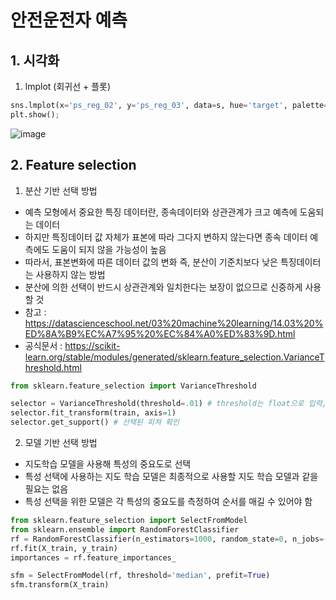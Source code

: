 # 안전운전자 예측

## 1. 시각화
1) lmplot (회귀선 + 플롯)
```python
sns.lmplot(x='ps_reg_02', y='ps_reg_03', data=s, hue='target', palette='Set1', scatter_kws={'alpha':0.3})
plt.show();
```
![image](https://user-images.githubusercontent.com/75970111/138887864-78cc665f-aa0d-4b0b-b29c-948bf4b4c49d.png)

## 2. Feature selection
1) 분산 기반 선택 방법
- 예측 모형에서 중요한 특징 데이터란, 종속데이터와 상관관계가 크고 예측에 도움되는 데이터
- 하지만 특징데이터 값 자체가 표본에 따라 그다지 변하지 않는다면 종속 데이터 예측에도 도움이 되지 않을 가능성이 높음
- 따라서, 표본변화에 따른 데이터 값의 변화 즉, 분산이 기준치보다 낮은 특징데이터는 사용하지 않는 방법
- 분산에 의한 선택이 반드시 상관관계와 일치한다는 보장이 없으므로 신중하게 사용할 것
- 참고 : https://datascienceschool.net/03%20machine%20learning/14.03%20%ED%8A%B9%EC%A7%95%20%EC%84%A0%ED%83%9D.html
- 공식문서 : https://scikit-learn.org/stable/modules/generated/sklearn.feature_selection.VarianceThreshold.html

```python
from sklearn.feature_selection import VarianceThreshold

selector = VarianceThreshold(threshold=.01) # threshold는 float으로 입력, default=0
selector.fit_transform(train, axis=1)
selector.get_support() # 선택된 피쳐 확인
```

2) 모델 기반 선택 방법
- 지도학습 모델을 사용해 특성의 중요도로 선택
- 특성 선택에 사용하는 지도 학습 모델은 최종적으로 사용할 지도 학습 모델과 같을 필요는 없음
- 특성 선택을 위한 모델은 각 특성의 중요도를 측정하여 순서를 매길 수 있어야 함

```python
from sklearn.feature_selection import SelectFromModel
from sklearn.ensemble import RandomForestClassifier
rf = RandomForestClassifier(n_estimators=1000, random_state=0, n_jobs=-1)
rf.fit(X_train, y_train)
importances = rf.feature_importances_

sfm = SelectFromModel(rf, threshold='median', prefit=True)
sfm.transform(X_train)
```
